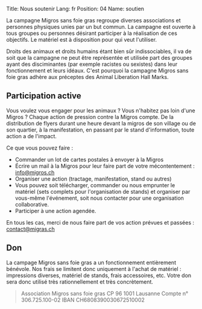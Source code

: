 Title: Nous soutenir
Lang: fr
Position: 04
Name: soutien

La campagne Migros sans foie gras regroupe diverses associations et personnes physiques unies par un but commun. La campagne est ouverte à tous groupes ou personnes désirant participer à la réalisation de ces objectifs. Le matériel est à disposition pour qui veut l'utiliser.

Droits des animaux et droits humains étant bien sûr indissociables, il va de soit que la campagne ne peut être représentée et utilisée part des groupes ayant des disciminantes (par exemple racistes ou sexistes) dans leur fonctionnement et leurs idéaux. C'est pourquoi la campagne Migros sans foie gras adhère aux préceptes des Animal Liberation Hall Marks.

Participation active
--------------------

Vous voulez vous engager pour les animaux ? Vous n'habitez pas loin d'une Migros ? Chaque action de pression contre la Migros compte. De la distribution de flyers durant une heure devant la migros de son village ou de son quartier, à la manifestation, en passant par le stand d'information, toute action a de l'impact.

Ce que vous pouvez faire :

* Commander un lot de cartes postales à envoyer à la Migros
* Écrire un mail à la Migros pour leur faire part de votre mécontentement : info@migros.ch
* Organiser une action (tractage, manifestation, stand ou autres)
* Vous pouvez soit télécharger, commander ou nous emprunter le matériel (sets complets pour l'organisation de stands) et organiser par vous-même l'événement, soit nous contacter pour une organisation collaborative.
* Participer à une action agendée.

En tous les cas, merci de nous faire part de vos action prévues et passées : contact@migras.ch

Don
---

La campage Migros sans foie gras a un fonctionnement entièrement bénévole. Nos frais se limitent donc uniquement à l'achat de matériel : impressions diverses, matériel de stands, frais accessoires, etc.  Votre don sera donc utilisé très rationnellement et très concrètement.

> Association Migros sans foie gras
> CP 96 1001 Lausanne
> Compte n° 306.725.100-02
> IBAN CH6808390030672510002
